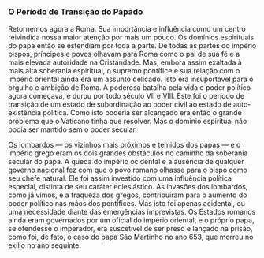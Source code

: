 ### O Período de Transição do Papado 

Retornemos agora a Roma. Sua importância e influência como um centro reivindica nossa maior atenção por mais um pouco. Os domínios espirituais do papa então se estendiam por toda a parte. De todas as partes do império bispos, príncipes e povos olhavam para Roma como o pai de sua fé e a mais elevada autoridade na Cristandade. Mas, embora assim exaltada à mais alta soberania espiritual, o supremo pontífice e sua relação com o império oriental ainda era um assunto delicado. Isto era insuportável para o orgulho e ambição de Roma. A poderosa batalha pela vida e poder político agora começava, e durou por todo século VII e VIII. Este foi o período de transição de um estado de subordinação ao poder civil ao estado de auto-existência política. Como isto poderia ser alcançado era então o grande problema que o Vaticano tinha que resolver. Mas o domínio espiritual não podia ser mantido sem o poder secular.

Os lombardos — os vizinhos mais próximos e temidos dos papas — e o império grego eram os dois grandes obstáculos no caminho da soberania secular do papa. A queda do império ocidental e a ausência de qualquer governo nacional fez com que o povo romano olhasse para o bispo como seu chefe natural. Ele foi assim investido com uma influência política especial, distinta de seu caráter eclesiástico. As invasões dos lombardos, como já vimos, e a fraqueza dos gregos, contribuíram para o aumento do poder político nas mãos dos pontífices. Mas isto foi apenas acidental, ou uma necessidade diante das emergências imprevistas. Os Estados romanos ainda eram governados por um oficial do império oriental, e o próprio papa, se ofendesse o imperador, era suscetível de ser preso e lançado na prisão, como foi, de fato, o caso do papa São Martinho no ano 653, que morreu no exílio no ano seguinte.